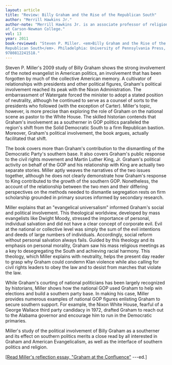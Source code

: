 ```yaml
---
layout: article
title: "Review: Billy Graham and the Rise of the Republican South"
author: "Merrill Hawkins Jr."
author-note: "Merrill Hawkins Jr. is an associate professor of religion
at Carson-Newman College."
vol: 13
year: 2011
book-reviewed: "Steven P. Miller. <em>Billy Graham and the Rise of the
Republican South</em>. Philadelphia: University of Pennsylvania Press, 2009. 304 pp. ISBN
9780812241518."
---
```


Steven P. Miller's 2009 study of Billy Graham shows the strong
involvement of the noted evangelist in American politics, an involvement
that has been forgotten by much of the collective American memory. A
cultivator of relationships with presidents and other political figures,
Graham's political involvement reached its peak with the Nixon
Administration. The embarrassment of Watergate forced the minister to
adopt a stated position of neutrality, although he continued to serve as
a counsel of sorts to the presidents who followed (with the exception of
Carter). Miller's topic, however, is more precise than exploring the
role of Graham on the national scene as pastor to the White House. The
skilled historian contends that Graham's involvement as a southerner in
GOP politics paralleled the region's shift from the Solid Democratic
South to a firm Republican bastion. Moreover, Graham's political
involvement, the book argues, actually facilitated that shift.

The book covers more than Graham's contribution to the dismantling of
the Democratic Party's southern base. It also covers Graham's public
response to the civil rights movement and Martin Luther King, Jr.
Graham's political activity on behalf of the GOP and his relationship
with King are actually two separate stories. Miller aptly weaves the
narratives of the two issues together, although he does not clearly
demonstrate how Graham's response to King contributed to the growth of
the southern GOP. Nonetheless, the account of the relationship between
the two men and their differing perspectives on the methods needed to
dismantle segregation rests on firm scholarship grounded in primary
sources informed by secondary research.

Miller explains that an "evangelical universalism" informed Graham's
social and political involvement. This theological worldview, developed
by mass evangelists like Dwight Moody, stressed the importance of
personal, individual salvation and did not have a clear concept of
corporate evil. Evil at the national or collective level was simply the
sum of the evil intentions and deeds of large numbers of individuals.
Accordingly, social reform without personal salvation always fails.
Guided by this theology and its emphasis on personal morality, Graham
saw his mass religious meetings as a key to desegregating the South and
achieving racial harmony. This theology, which Miller explains with
neutrality, helps the present day reader to grasp why Graham could
condemn Klan violence while also calling for civil rights leaders to
obey the law and to desist from marches that violate the law.

While Graham's courting of national politicians has been largely
recognized by historians, Miller shows how the national GOP used Graham
to help win elections and build a southern party base. In making his
case, Miller provides numerous examples of national GOP figures
enlisting Graham to secure southern support. For example, the Nixon
White House, fearful of a George Wallace third party candidacy in 1972,
drafted Graham to reach out to the Alabama governor and encourage him to
run in the Democratic primaries.

Miller's study of the political involvement of Billy Graham as a
southerner and its effect on southern politics merits a close read by
all interested in Graham and American Evangelicalism, as well as the
interface of southern politics and religion.

\[[Read Miller's reflection essay, "Graham at the
Confluence"](http://jsr.fsu.edu/Volume12/Miller%20Author%20Reflection.html)
---ed.\]

